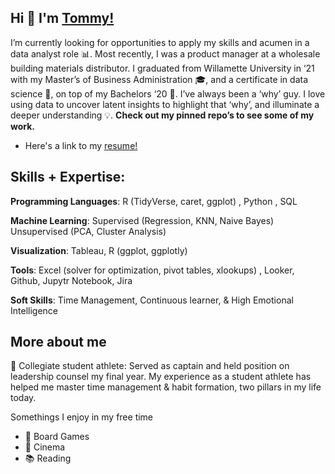 ## Hi 👋 I'm [Tommy!](https://www.linkedin.com/in/twm11/) 

I’m currently looking for opportunities to apply my skills and acumen in a data analyst role 📊. Most recently, I was a product manager at a wholesale building materials distributor. I graduated from Willamette University in ‘21 with my Master’s of Business Administration 🎓, and a certificate in data science 🔬, on top of my Bachelors ‘20 📜. I’ve always been a ‘why’ guy. I love using data to uncover latent insights to highlight that ‘why’, and illuminate a deeper understanding 💡. **Check out my pinned repo’s to see some of my work.**

- Here's a link to my [resume!]()

## Skills + Expertise:

__Programming Languages__: R (TidyVerse, caret, ggplot) , Python , SQL

**Machine Learning**: Supervised (Regression, KNN, Naive Bayes) Unsupervised (PCA, Cluster Analysis)

**Visualization**: Tableau, R (ggplot, ggplotly)

**Tools**: Excel (solver for optimization, pivot tables, xlookups) , Looker, Github, Jupytr Notebook, Jira

**Soft Skills**: Time Management, Continuous learner, & High Emotional Intelligence

## More about me

:football: Collegiate student athlete: Served as captain and held position on leadership counsel my final year. My experience as a student athlete has helped me master time management & habit formation, two pillars in my life today.

Somethings I enjoy in my free time
- :game_die: Board Games
- :movie_camera: Cinema
- :books: Reading
<!--
**tmacdevitt11/tmacdevitt11** is a ✨ _special_ ✨ repository because its `README.md` (this file) appears on your GitHub profile.

Here are some ideas to get you started:

- 🔭 I’m currently working on ...
- 🌱 I’m currently learning ...
- 👯 I’m looking to collaborate on ...
- 🤔 I’m looking for help with ...
- 💬 Ask me about ...
- 📫 How to reach me: ...
- 😄 Pronouns: ...
- ⚡ Fun fact: ...
-->
